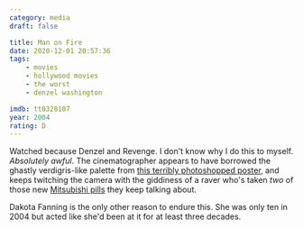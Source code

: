 ```yaml
---
category: media
draft: false

title: Man on Fire
date: 2020-12-01 20:57:36
tags:
    - movies
    - hollywood movies
    - the worst
    - denzel washington

imdb: tt0328107
year: 2004
rating: D
---
```


Watched because Denzel and Revenge. I don't know why I do this to myself. _Absolutely awful_. The cinematographer appears to have borrowed the ghastly verdigris-like palette from [this terribly photoshopped poster](https://static-log.nikhil.io/m/man-on-fire-poster.jpg), and keeps twitching the camera with the giddiness of a raver who's taken _two_ of those new [Mitsubishi pills](https://www.vice.com/en/article/8xykza/the-rise-and-fall-of-red-mitsubishis-the-ecstasy-pill-that-terrified-australia) they keep talking about.

Dakota Fanning is the only other reason to endure this. She was only ten in 2004 but acted like she'd been at it for at least three decades.
